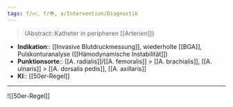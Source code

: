 ```yaml
---
tags: f/💤, f/⛑️, a/Intervention/Diagnostik
---
```

> (Abstract::Katheter in peripheren [[Arterien]])
- **Indikation**:: [[Invasive Blutdruckmessung]], wiederholte [[BGA]], Pulskonturanalyse ([[Hämodynamische Instabilität]])
- **Punktionsorte**:: [[A. radialis]]/[[A. femoralis]] > [[A. brachialis]], [[A. ulnaris]] > [[A. dorsalis pedis]], [[A. axillaris]]
- **KI**:: [[50er-Regel]]
---
![[50er-Regel]]